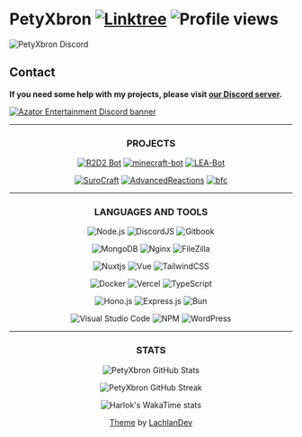 # PetyXbron [![Linktree](https://img.shields.io/badge/Useful%20Links-%23121011.svg?style=flat&logo=linktree&logoColor=white?color=40,191,123)](https://petyxbron.cz/links) ![Profile views](https://komarev.com/ghpvc/?username=PetyXbron&color=43e55e&abbreviated=true)

![PetyXbron Discord](https://discord.c99.nl/widget/theme-3/411436203330502658.png)<br />

## Contact
**If you need some help with my projects, please visit [our Discord server](https://dsc.gg/azator).**<br />

[![Azator Entertainment Discord banner](https://invidget.switchblade.xyz/789494558538858547)](https://dsc.gg/azator)<br />

<div align="center">

---

### PROJECTS
 
[![R2D2 Bot](https://img.shields.io/badge/R2D2%20Bot-062055?style=for-the-badge)](https://r2d2.petyxbron.cz) [![minecraft-bot](https://img.shields.io/badge/minecraft%2Dbot-9f4b2e?style=for-the-badge&labelColor=08c116)](https://github.com/PetyXbron/minecraft-bot) [![LEA-Bot](https://img.shields.io/badge/LEA%20bot-191654?style=for-the-badge)]([https://github.com/surocraft](https://github.com/ArimDev/LEA-bot))

[![SuroCraft](https://img.shields.io/badge/surocraft-87335a?style=for-the-badge)](https://github.com/surocraft) [![AdvancedReactions](https://img.shields.io/badge/AdvancedReactions-62bf4c?style=for-the-badge)]([https://github.com/ad](https://github.com/ArimDev/AdvancedReactions)) [![bfc](https://img.shields.io/badge/busted_for%2Dcheating-b4181b?style=for-the-badge&labelColor=161a1d)](https://github.com/PetyXbron/BustedForCheating)

---

### LANGUAGES AND TOOLS

![Node.js](https://img.shields.io/static/v1?style=for-the-badge&message=Node.js&color=339933&logo=Node.js&logoColor=FFFFFF&label=) ![DiscordJS](https://img.shields.io/badge/discord.js-%232C3454.svg?style=for-the-badge&logo=Discord&logoColor=Blue) ![Gitbook](https://img.shields.io/badge/gitbook-%23000000?style=for-the-badge&logo=gitbook&logoColor=4285fd)
  
![MongoDB](https://img.shields.io/badge/MongoDB-%234ea94b.svg?style=for-the-badge&logo=mongodb&logoColor=white) ![Nginx](https://img.shields.io/badge/nginx-%23009639.svg?style=for-the-badge&logo=nginx&logoColor=white) ![FileZilla](https://img.shields.io/static/v1?style=for-the-badge&message=FileZilla&color=BF0000&logo=FileZilla&logoColor=FFFFFF&label=)

![Nuxtjs](https://img.shields.io/badge/Nuxt-002E3B?style=for-the-badge&logo=nuxt&logoColor=#00DC82) ![Vue](https://img.shields.io/badge/vue.js-35495e.svg?style=for-the-badge&logo=vuedotjs&logoColor=%41b883) ![TailwindCSS](https://img.shields.io/badge/tailwindcss-%2338B2AC.svg?style=for-the-badge&logo=tailwind-css&logoColor=white)

![Docker](https://img.shields.io/badge/docker-%230db7ed.svg?style=for-the-badge&logo=docker&logoColor=white) ![Vercel](https://img.shields.io/badge/vercel-%23000000.svg?style=for-the-badge&logo=vercel&logoColor=white) ![TypeScript](https://img.shields.io/badge/typescript-%23007ACC.svg?style=for-the-badge&logo=typescript&logoColor=white)

![Hono.js](https://img.shields.io/static/v1?style=for-the-badge&logo=hono&labelColor=%232b2a33&color=%232b2a33&message=Hono.js&label=) ![Express.js](https://img.shields.io/badge/express.js-%23404d59.svg?style=for-the-badge&logo=express&logoColor=%2361DAFB) ![Bun](https://img.shields.io/badge/Bun-%23000000.svg?style=for-the-badge&logo=bun&logoColor=white)

![Visual Studio Code](https://custom-icon-badges.demolab.com/badge/Visual%20Studio%20Code-0078d7.svg?logo=vsc&logoColor=white&style=for-the-badge) ![NPM](https://img.shields.io/badge/NPM-%23CB3837.svg?style=for-the-badge&logo=npm&logoColor=white) ![WordPress](https://img.shields.io/static/v1?style=for-the-badge&message=WordPress&color=21759B&logo=WordPress&logoColor=FFFFFF&label=)

---

### STATS

![PetyXbron GitHub Stats](https://github-readme-stats.vercel.app/api?username=PetyXbron&show_icons=true&theme=radical&count_private=true&include_all_commits=true&rank_icon=percentile)

![PetyXbron GitHub Streak](https://github-readme-streak-stats.herokuapp.com/?user=PetyXbron&theme=radical&include_all_commits=true&count_private=true)

![Harlok's WakaTime stats](https://github-readme-stats.vercel.app/api/wakatime?username=PetyXbron&theme=radical&layout=compact)

[Theme](https://github.com/LachlanDev/LachlanDev/blob/master/README.md) by [LachlanDev](https://github.com/LachlanDev)
<div>

